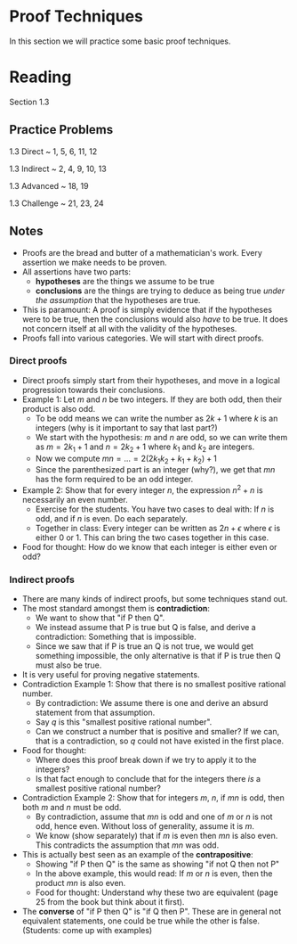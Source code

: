 # Proof Techniques

In this section we will practice some basic proof techniques.

# Reading

Section 1.3

## Practice Problems

1.3 Direct
  ~ 1, 5, 6, 11, 12

1.3 Indirect
  ~ 2, 4, 9, 10, 13

1.3 Advanced
  ~ 18, 19

1.3 Challenge
  ~ 21, 23, 24

## Notes

- Proofs are the bread and butter of a mathematician's work. Every assertion we make needs to be proven.
- All assertions have two parts:
    - **hypotheses** are the things we assume to be true
    - **conclusions** are the things are trying to deduce as being true *under the assumption* that the hypotheses are true.
- This is paramount: A proof is simply evidence that if the hypotheses were to be true, then the conclusions would also *have* to be true. It does not concern itself at all with the validity of the hypotheses.
- Proofs fall into various categories. We will start with direct proofs.

### Direct proofs

- Direct proofs simply start from their hypotheses, and move in a logical progression towards their conclusions.
- Example 1: Let $m$ and $n$ be two integers. If they are both odd, then their product is also odd.
    - To be odd means we can write the number as $2k+1$ where $k$ is an integers (why is it important to say that last part?)
    - We start with the hypothesis: $m$ and $n$ are odd, so we can write them as $m = 2k_1 + 1$ and $n = 2k_2 + 1$ where $k_1$ and $k_2$ are integers.
    - Now we compute $mn = ... = 2(2k_1k_2 + k_1 + k_2) + 1$
    - Since the parenthesized part is an integer (why?), we get that $mn$ has the form required to be an odd integer.
- Example 2: Show that for every integer $n$, the expression $n^2+n$ is necessarily an even number.
    - Exercise for the students. You have two cases to deal with: If $n$ is odd, and if $n$ is even. Do each separately.
    - Together in class: Every integer can be written as $2n+\epsilon$ where $\epsilon$ is either 0 or 1. This can bring the two cases together in this case.
- Food for thought: How do we know that each integer is either even or odd?

### Indirect proofs

- There are many kinds of indirect proofs, but some techniques stand out.
- The most standard amongst them is **contradiction**:
    - We want to show that "if P then Q".
    - We instead assume that P is true but Q is false, and derive a contradiction: Something that is impossible.
    - Since we saw that if P is true an Q is not true, we would get something impossible, the only alternative is that if P is true then Q must also be true.
- It is very useful for proving negative statements.
- Contradiction Example 1: Show that there is no smallest positive rational number.
    - By contradiction: We assume there is one and derive an absurd statement from that assumption.
    - Say $q$ is this "smallest positive rational number".
    - Can we construct a number that is positive and smaller? If we can, that is a contradiction, so $q$ could not have existed in the first place.
- Food for thought:
    - Where does this proof break down if we try to apply it to the integers?
    - Is that fact enough to conclude that for the integers there *is* a smallest positive rational number?
- Contradiction Example 2: Show that for integers $m$, $n$, if $mn$ is odd, then both $m$ and $n$ must be odd.
    - By contradiction, assume that $mn$ is odd and one of $m$ or $n$ is not odd, hence even. Without loss of generality, assume it is $m$.
    - We know (show separately) that if $m$ is even then $mn$ is also even. This contradicts the assumption that $mn$ was odd.
- This is actually best seen as an example of the **contrapositive**:
    - Showing "if P then Q" is the same as showing "if not Q then not P"
    - In the above example, this would read: If $m$ or $n$ is even, then the product $mn$ is also even.
    - Food for thought: Understand why these two are equivalent (page 25 from the book but think about it first).
- The **converse** of "if P then Q" is "if Q then P". These are in general not equivalent statements, one could be true while the other is false. (Students: come up with examples)
